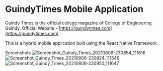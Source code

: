 # GuindyTimes Mobile Application

Guindy Times is the official college magazine of College of Engineering Guindy.
Official Website - [https://guindytimes.com](https://guindytimes.com)

This is a hybrid mobile application built using the React Native Framework.

Screenshots
![Screenshot_Guindy_Times_20210806-230854_111616](https://user-images.githubusercontent.com/20874984/128553634-b752a9d7-7af2-4e6b-a4e7-af46408fa50b.jpg)
![Screenshot_Guindy_Times_20210806-230924_111546](https://user-images.githubusercontent.com/20874984/128553672-2fe5f4c0-ad41-4881-af65-348ad6791cb9.jpg)
![Screenshot_Guindy_Times_20210806-230950_111647](https://user-images.githubusercontent.com/20874984/128553676-da4baf48-a1c1-4894-a531-bb5c2f227716.jpg)
